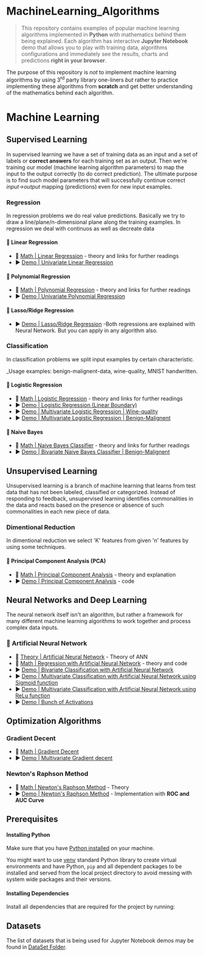 # MachineLearning_Algorithms

> This repository contains examples of popular machine learning algorithms implemented in **Python** with mathematics behind them being explained. Each algorithm has interactive **Jupyter Notebook** demo that allows you to play with training data, algorithms configurations and immediately see the results, charts and predictions **right in your browser**. 

The purpose of this repository is _not_ to implement machine learning algorithms by using 3<sup>rd</sup> party library one-liners _but_ rather to practice implementing these algorithms from **scratch** and get better understanding of the mathematics behind each algorithm. 

# Machine Learning

## Supervised Learning

In supervised learning we have a set of training data as an input and a set of labels or **correct answers** for each training set as an output. Then we're training our model (machine learning algorithm parameters) to map the input to the output correctly (to do correct prediction). The ultimate purpose is to find such model parameters that will successfully continue correct _input→output_ mapping (predictions) even for new input examples.

### Regression

In regression problems we do real value predictions. Basically we try to draw a line/plane/n-dimensional plane along the training examples. In regression we deal with continuos as well as decreate data

#### 🤖 Linear Regression

- 📗 [Math | Linear Regression](https://github.com/Girrajjangid/MachineLearning_Algorithms/blob/master/Linear%20Regression/Linear%20Regression%20(Detailed%20Explanation%20from%20scratch).ipynb) - theory and links for further readings
- ▶️ [Demo | Univariate Linear Regression](https://github.com/Girrajjangid/MachineLearning_Algorithms/blob/master/Linear%20Regression/Linear%20Regression%20(Detailed%20Explanation%20from%20scratch).ipynb) 


#### 🤖 Polynomial Regression

- 📗 [Math | Polynomial Regression](https://github.com/Girrajjangid/MachineLearning_Algorithms/blob/master/Polynomial%20Regression/Polynomial%20Regression%20(%20Simple%20Explanation%20).ipynb) - theory and links for further readings
- ▶️ [Demo | Univariate Polynomial Regression](https://github.com/Girrajjangid/MachineLearning_Algorithms/blob/master/Polynomial%20Regression/Polynomial%20Regression%20(%20From%20Scratch%20).ipynb) 

#### 🤖 Lasso/Ridge Regression

- ▶️ [Demo | Lasso/Ridge Regression](https://github.com/Girrajjangid/MachineLearning_Algorithms/blob/master/Neural%20Network/Linear%20Regression%20with%20Neural%20Network%20(%20ANN%20from%20Scratch%20).ipynb) -Both regressions are explained with Neural Network. But you can apply in any algorithm also.

### Classification

In classification problems we split input examples by certain characteristic.

_Usage examples: benign-malignent-data, wine-quality, MNIST handwritten.

#### 🤖 Logistic Regression

- 📗 [Math | Logistic Regression](https://github.com/Girrajjangid/MachineLearning_Algorithms/blob/master/Logistic%20Regression/Logistic%20Regression%20%5BDetailed%20Explanation%5D%20.ipynb) - theory and links for further readings
- ▶️ [Demo | Logistic Regression (Linear Boundary)](https://github.com/Girrajjangid/MachineLearning_Algorithms/blob/master/Logistic%20Regression/Logistic%20Regression%20%5BDetailed%20Explanation%5D%20.ipynb)
- ▶️ [Demo | Multivariate Logistic Regression | Wine-quality](https://github.com/Girrajjangid/MachineLearning_Algorithms/blob/master/Logistic%20Regression/Logistic%20Regression%20Multiclass%20(Wine-Test).ipynb)
- ▶️ [Demo | Multivariate Logistic Regression | Benign-Malignent](https://github.com/Girrajjangid/MachineLearning_Algorithms/blob/master/Logistic%20Regression/Logistic%20Regression%20%5B%20Multi_Classes%20%5D.ipynb)


#### 🤖 Naive Bayes

- 📗 [Math | Naive Bayes Classifier](https://github.com/Girrajjangid/MachineLearning_Algorithms/blob/master/Naive%20Bayes%20Classifier/Naive%20Bayes%20Classifier%20%5BSimple%20Explanation%20from%20Scratch%5D.ipynb) - theory and links for further readings
- ▶️ [Demo | Bivariate Naive Bayes Classifier | Benign-Malignent](https://github.com/Girrajjangid/MachineLearning_Algorithms/blob/master/Naive%20Bayes%20Classifier/Naive%20Bayes%20Classifier%20%5BBenign_Malignent%5D%20from%20Scratch.ipynb)

## Unsupervised Learning

Unsupervised learning is a branch of machine learning that learns from test data that has not been labeled, classified or categorized. Instead of responding to feedback, unsupervised learning identifies commonalities in the data and reacts based on the presence or absence of such commonalities in each new piece of data.

### Dimentional Reduction

In dimentional reduction we select 'K' features from given 'n' features by using some techniques. 

#### 🤖 Principal Component Analysis (PCA)

- 📗 [Math | Principal Component Analysis](https://github.com/Girrajjangid/MachineLearning_Algorithms/blob/master/Principal%20Component%20Analysis/Principal%20Component%20Analysis%20(%20Simple%20Example%20with%20Detailed%20explanation).ipynb) - theory and explanation
- ▶️ [Demo | Principal Component Analysis](https://github.com/Girrajjangid/MachineLearning_Algorithms/blob/master/Principal%20Component%20Analysis/Principal%20Component%20Analysis%20(%20PCA%20)%20from%20%20scratch.ipynb) - code

## Neural Networks and Deep Learning

The neural network itself isn't an algorithm, but rather a framework for many different machine learning algorithms to work together and process complex data inputs.

### 🤖 Artificial Neural Network

- 📗 [Theory | Artificial Neural Network](https://github.com/Girrajjangid/MachineLearning_Algorithms/blob/master/Neural%20Network/Neural%20Network%20(Explanation).ipynb) - Theory of ANN
- 📗 [Math | Regression with Artificial Neural Network](https://github.com/Girrajjangid/MachineLearning_Algorithms/blob/master/Neural%20Network/Linear%20Regression%20with%20Neural%20Network%20(%20ANN%20from%20Scratch%20).ipynb) - theory and code
- ▶️ [Demo | Bivariate Classification with Artificial Neural Network](https://github.com/Girrajjangid/MachineLearning_Algorithms/blob/master/Neural%20Network/BiClass%20Classification%20with%20Neural%20Network%20from%20scratch.ipynb)
- ▶️ [Demo | Multivariate Classification with Artificial Neural Network using Sigmoid function](https://github.com/Girrajjangid/MachineLearning_Algorithms/blob/master/Neural%20Network/MultiClass%20Classification%20Neural%20Network_1(%20with%20sigmoid%20).ipynb)
- ▶️ [Demo | Multivariate Classification with Artificial Neural Network using ReLu function](https://github.com/Girrajjangid/MachineLearning_Algorithms/blob/master/Neural%20Network/MultiClass%20Classification%20Neural%20Network_2(%20with%20ReLu%20).ipynb)
- ▶️ [Demo | Bunch of Activations](https://github.com/Girrajjangid/MachineLearning_Algorithms/blob/master/Neural%20Network/Bunch%20of%20Activation%20Functions.ipynb)

## Optimization Algorithms

### Gradient Decent

- 📗 [Math | Gradient Decent](https://github.com/Girrajjangid/MachineLearning_Algorithms/blob/master/Gradient%20Decent/Gradient%20Decent%20%5BSimple%20Explanation%5D.ipynb)
- ▶️ [Demo | Multivariate Gradient decent](https://github.com/Girrajjangid/MachineLearning_Algorithms/blob/master/Gradient%20Decent/Gradient%20Decent%20for%20MultiClass.ipynb)

### Newton's Raphson Method

- 📗 [Math | Newton's Raphson Method](https://github.com/Girrajjangid/MachineLearning_Algorithms/blob/master/Newton's%20Raphson%20Method/Newton's%20Raphson%20Method.ipynb) - Theory
- ▶️ [Demo | Newton's Raphson Method](https://github.com/Girrajjangid/MachineLearning_Algorithms/blob/master/Newton's%20Raphson%20Method/Logistic%20Regression%20with%20%5BNewton's%20Method%20AUC%2CROC%20%20%20from%20%20SCRATCH%5D.ipynb) - Implementation with **ROC and AUC Curve**

## Prerequisites

#### Installing Python

Make sure that you have [Python installed](https://realpython.com/installing-python/) on your machine.

You might want to use [venv](https://docs.python.org/3/library/venv.html) standard Python library
to create virtual environments and have Python, `pip` and all dependent packages to be installed and 
served from the local project directory to avoid messing with system wide packages and their 
versions.

#### Installing Dependencies

Install all dependencies that are required for the project by running:

## Datasets

The list of datasets that is being used for Jupyter Notebook demos may be found in [DataSet Folder](DataSets).
